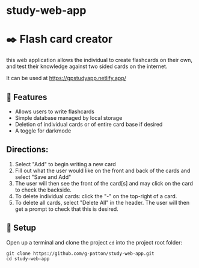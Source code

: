 # study-web-app

# :black_nib: Flash card creator

this web application allows the individual to create flashcards on their own, 
and test their knowledge against two sided cards on the internet.

It can be used at https://gpstudyapp.netlify.app/

## :pushpin: Features

* Allows users to write flashcards 
* Simple database managed by local storage
* Deletion of individual cards or of entire card base if desired
* A toggle for darkmode

## Directions:
1. Select "Add" to begin writing a new card
2. Fill out what the user would like on the front and back of the cards and select "Save and Add"
3. The user will then see the front of the card[s] and may click on the card to check the backside.
4. To delete individual cards: click the "-" on the top-right of a card.
5. To delete all cards, select "Delete All" in the header.  The user will then get a prompt to check that this is desired.

## :scroll: Setup

Open up a terminal and clone the project 
`cd` into the project root folder:

```
git clone https://github.com/g-patton/study-web-app.git
cd study-web-app

```
